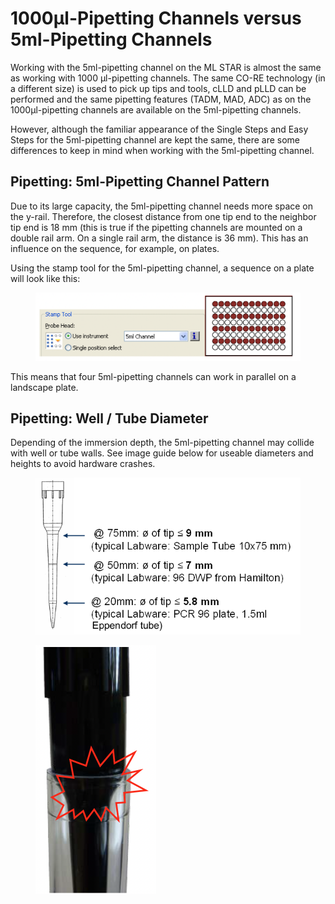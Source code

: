 # 1000μl-Pipetting Channels versus 5ml-Pipetting Channels

Working with the 5ml-pipetting channel on the ML STAR is almost the same as working with 1000 μl-pipetting channels. The same CO-RE technology (in a different size) is used to pick up tips and tools, cLLD and pLLD can be performed and the same pipetting features (TADM, MAD, ADC) as on the 1000μl-pipetting channels are available on the 5ml-pipetting channels.&#x20;

However, although the familiar appearance of the Single Steps and Easy Steps for the 5ml-pipetting channel are kept the same, there are some differences to keep in mind when working with the 5ml-pipetting channel.

## Pipetting: 5ml-Pipetting Channel Pattern

Due to its large capacity, the 5ml-pipetting channel needs more space on the y-rail. Therefore, the closest distance from one tip end to the neighbor tip end is 18 mm (this is true if the pipetting channels are mounted on a double rail arm. On a single rail arm, the distance is 36 mm). This has an influence on the sequence, for example, on plates.&#x20;

Using the stamp tool for the 5ml-pipetting channel, a sequence on a plate will look like this:&#x20;

<figure><img src="../../.gitbook/assets/image (23) (1) (1) (1) (1) (1) (1) (1).png" alt=""><figcaption></figcaption></figure>

This means that four 5ml-pipetting channels can work in parallel on a landscape plate.

## Pipetting: Well / Tube Diameter

Depending of the immersion depth, the 5ml-pipetting channel may collide with well or tube walls. See image guide below for useable diameters and heights to avoid hardware crashes.

<div>

<figure><img src="../../.gitbook/assets/image (24) (1) (1) (1) (1) (1) (1) (1).png" alt=""><figcaption></figcaption></figure>

 

<figure><img src="../../.gitbook/assets/image (25) (1) (1) (1) (1) (1) (1) (1).png" alt="" width="193"><figcaption></figcaption></figure>

</div>
